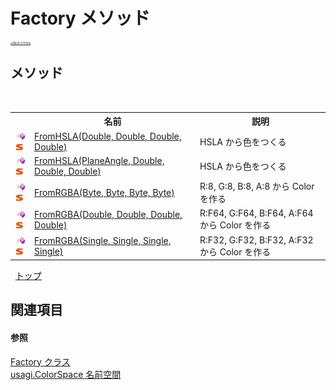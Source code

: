 # Factory メソッド

<div style="font-size:30%"><a href="https://github.com/usagi/usagi.cs/blob/master/docs/Home.md">≪Back to Home</a></div> 


## メソッド
&nbsp;<table><tr><th></th><th>名前</th><th>説明</th></tr><tr><td>![Public メソッド](media/pubmethod.gif "Public メソッド")![静的メンバー](media/static.gif "静的メンバー")</td><td><a href="M_usagi_ColorSpace_Factory_FromHSLA.md">FromHSLA(Double, Double, Double, Double)</a></td><td>
HSLA から色をつくる</td></tr><tr><td>![Public メソッド](media/pubmethod.gif "Public メソッド")![静的メンバー](media/static.gif "静的メンバー")</td><td><a href="M_usagi_ColorSpace_Factory_FromHSLA_1.md">FromHSLA(PlaneAngle, Double, Double, Double)</a></td><td>
HSLA から色をつくる</td></tr><tr><td>![Public メソッド](media/pubmethod.gif "Public メソッド")![静的メンバー](media/static.gif "静的メンバー")</td><td><a href="M_usagi_ColorSpace_Factory_FromRGBA.md">FromRGBA(Byte, Byte, Byte, Byte)</a></td><td>
R:8, G:8, B:8, A:8 から Color を作る</td></tr><tr><td>![Public メソッド](media/pubmethod.gif "Public メソッド")![静的メンバー](media/static.gif "静的メンバー")</td><td><a href="M_usagi_ColorSpace_Factory_FromRGBA_1.md">FromRGBA(Double, Double, Double, Double)</a></td><td>
R:F64, G:F64, B:F64, A:F64 から Color を作る</td></tr><tr><td>![Public メソッド](media/pubmethod.gif "Public メソッド")![静的メンバー](media/static.gif "静的メンバー")</td><td><a href="M_usagi_ColorSpace_Factory_FromRGBA_2.md">FromRGBA(Single, Single, Single, Single)</a></td><td>
R:F32, G:F32, B:F32, A:F32 から Color を作る</td></tr></table>&nbsp;
<a href="#factory-メソッド">トップ</a>

## 関連項目


#### 参照
<a href="T_usagi_ColorSpace_Factory.md">Factory クラス</a><br /><a href="N_usagi_ColorSpace.md">usagi.ColorSpace 名前空間</a><br />